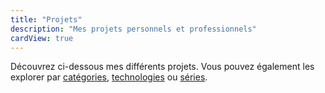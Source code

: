 ```yaml
---
title: "Projets"
description: "Mes projets personnels et professionnels"
cardView: true
---
```


Découvrez ci-dessous mes différents projets. Vous pouvez également les explorer par [catégories](/categories/), [technologies](/tags/) ou [séries](/series/).